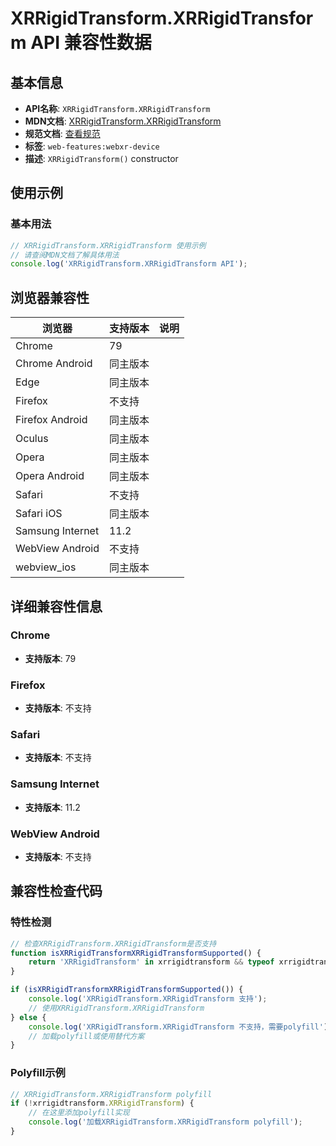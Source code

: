 # XRRigidTransform.XRRigidTransform API 兼容性数据

## 基本信息

- **API名称**: `XRRigidTransform.XRRigidTransform`
- **MDN文档**: [XRRigidTransform.XRRigidTransform](https://developer.mozilla.org/docs/Web/API/XRRigidTransform/XRRigidTransform)
- **规范文档**: [查看规范](https://immersive-web.github.io/webxr/#dom-xrrigidtransform-xrrigidtransform)
- **标签**: `web-features:webxr-device`
- **描述**: `XRRigidTransform()` constructor

## 使用示例

### 基本用法

```javascript
// XRRigidTransform.XRRigidTransform 使用示例
// 请查阅MDN文档了解具体用法
console.log('XRRigidTransform.XRRigidTransform API');
```

## 浏览器兼容性

| 浏览器 | 支持版本 | 说明 |
|--------|----------|------|
| Chrome | 79 |  |
| Chrome Android | 同主版本 |  |
| Edge | 同主版本 |  |
| Firefox | 不支持 |  |
| Firefox Android | 同主版本 |  |
| Oculus | 同主版本 |  |
| Opera | 同主版本 |  |
| Opera Android | 同主版本 |  |
| Safari | 不支持 |  |
| Safari iOS | 同主版本 |  |
| Samsung Internet | 11.2 |  |
| WebView Android | 不支持 |  |
| webview_ios | 同主版本 |  |

## 详细兼容性信息

### Chrome

- **支持版本**: 79

### Firefox

- **支持版本**: 不支持

### Safari

- **支持版本**: 不支持

### Samsung Internet

- **支持版本**: 11.2

### WebView Android

- **支持版本**: 不支持

## 兼容性检查代码

### 特性检测

```javascript
// 检查XRRigidTransform.XRRigidTransform是否支持
function isXRRigidTransformXRRigidTransformSupported() {
    return 'XRRigidTransform' in xrrigidtransform && typeof xrrigidtransform.XRRigidTransform === 'function';
}

if (isXRRigidTransformXRRigidTransformSupported()) {
    console.log('XRRigidTransform.XRRigidTransform 支持');
    // 使用XRRigidTransform.XRRigidTransform
} else {
    console.log('XRRigidTransform.XRRigidTransform 不支持，需要polyfill');
    // 加载polyfill或使用替代方案
}
```

### Polyfill示例

```javascript
// XRRigidTransform.XRRigidTransform polyfill
if (!xrrigidtransform.XRRigidTransform) {
    // 在这里添加polyfill实现
    console.log('加载XRRigidTransform.XRRigidTransform polyfill');
}
```

